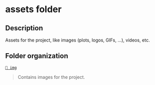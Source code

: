 # assets folder

## Description

Assets for the project, like images (plots, logos, GIFs, ...), videos, etc.

## Folder organization

[`📂 img`](img)
> Contains images for the project.
